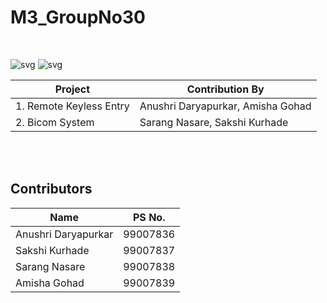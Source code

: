 # M3_GroupNo30
<br/>

![svg](https://user-images.githubusercontent.com/98867361/158000450-4c945019-6fae-4536-956d-558a88c62617.svg)
![svg](https://user-images.githubusercontent.com/98867361/158000440-3190e7ce-1bfa-4736-835a-8835009d6b5b.svg)

| Project | Contribution By | 
| ----- | ----- | 
| 1. Remote Keyless Entry  | Anushri Daryapurkar, Amisha Gohad |
| 2. Bicom System | Sarang Nasare, Sakshi Kurhade |
<br/>
<br/>


## Contributors
| Name | PS No. | 
| ----- | ----- | 
| Anushri Daryapurkar| 99007836 |
| Sakshi Kurhade | 99007837 |
| Sarang Nasare | 99007838 |
| Amisha Gohad | 99007839 |
